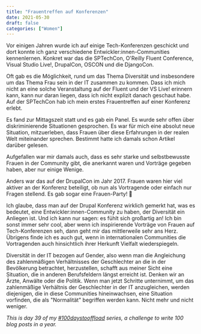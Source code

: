 ```yaml
---
title: "Frauentreffen auf Konferenzen"
date: 2021-05-30
draft: false
categories: ["Women"]
---
```

Vor einigen Jahren wurde ich auf einige Tech-Konferenzen geschickt und dort konnte ich ganz verschiedene Entwickler:innen-Communities kennenlernen. Konkret war das die SPTechCon, O'Reilly Fluent Conference, Visual Studio Live!, DrupalCon, OSCON und die DjangoCon.

Oft gab es die Möglichkeit, rund um das Thema Diversität und insbesondere um das Thema Frau sein in der IT zusammen zu kommen. Dass ich mich nicht an eine solche Veranstaltung auf der Fluent und der VS Live! erinnern kann, kann nur daran liegen, dass ich nicht explizit danach geschaut habe. Auf der SPTechCon hab ich mein erstes Frauentreffen auf einer Konferenz erlebt.

Es fand zur Mittagszeit statt und es gab ein Panel. Es wurde sehr offen über diskriminierende Situationen gesprochen. Es war für mich eine absolut neue Situation, mitzuerleben, dass Frauen über diese Erfahrungen in der realen Welt miteinander sprechen. Bestimmt hatte ich damals schon Artikel darüber gelesen.

Aufgefallen war mir damals auch, dass es sehr starke und selbstbewusste Frauen in der Community gibt, die anerkannt waren und Vorträge gegeben haben, aber nur einige Wenige.

Anders war das auf der DrupalCon im Jahr 2017. Frauen waren hier viel aktiver an der Konferenz beteiligt, ob nun als Vortragende oder einfach nur Fragen stellend. Es gab sogar eine Frauen-Party! 🙂

Ich glaube, dass man auf der Drupal Konferenz wirklich gemerkt hat, was es bedeutet, eine Entwickler:innen-Community zu haben, der Diversität ein Anliegen ist. Und ich kann nur sagen: es fühlt sich großartig an! Ich bin sonst immer sehr cool, aber wenn ich inspirierende Vorträge von Frauen auf Tech-Konferenzen seh, dann geht mir das mittlerweile sehr ans Herz. Übrigens finde ich es auch gut, wenn in internationalen Communities die Vortragenden auch hinsichtlich ihrer Herkunft Vielfalt wiederspiegeln.

Diversität in der IT bezogen auf Gender, also wenn man die Angleichung des zahlenmäßigen Verhältnisses der Geschlechter an die in der Bevölkerung betrachtet, herzustellen, schafft aus meiner Sicht eine Situation, die in anderen Berufsfeldern längst erreicht ist. Denken wir an Ärzte, Anwälte oder die Politik. Wenn man jetzt Schritte unternimmt, um das zahlenmäßige Verhältnis der Geschlechter in der IT anzugleichen, werden diejenigen, die in diese Communities hineinwachsen, eine Situation vorfinden, die als "Normalität" begriffen werden kann. Nicht mehr und nicht weniger.

_This is day 39 of my [#100daystooffload](https://100daystooffload.com/) series, a challenge to write 100 blog posts in a year._